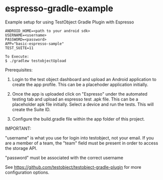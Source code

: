 # espresso-gradle-example
Example setup for using TestObject Gradle Plugin with Espresso

    ANDROID_HOME=<path to your android sdk>
    USERNAME=<username>
    PASSWORD=<password>
    APP="basic-espresso-sample"
    TEST_SUITE=11

    To Execute:
    $ ./gradlew testobjectUpload

Prerequisites:

1. Login to the test object dashboard and upload an Android application to create the app profile. This can be a placehoder application initially. 

2. Once the app is uploaded click on "Espresso" under the automated testing tab and upload an espresso test .apk file. This can be a placeholder apk file initially. Select a device and run the tests. This will create the Suite ID. 

3. Configure the build.gradle file within the app folder of this project. 

IMPORTANT:  

"username" is what you use for login into testobject, not your email. If you are a member of a team, the "team" field must be present in order to access the storage API. 

"password" must be associated with the correct username

See https://github.com/testobject/testobject-gradle-plugin for more configuration options.
